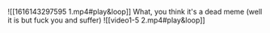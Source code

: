 ![[1616143297595 1.mp4#play&loop]]
What, you think it's a dead meme (well it is but fuck you and suffer)
![[video1-5 2.mp4#play&loop]]